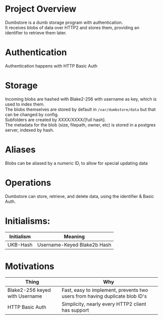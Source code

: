 # Project Overview
Dumbstore is a dumb storage program with authentication.  
It receives blobs of data over HTTP2 and stores them, providing an identifier to retrieve them later.

# Authentication
Authentication happens with HTTP Basic Auth

# Storage
Incoming blobs are hashed with Blake2-256 with username as key, which is used to index them.  
The blobs themselves are stored by default in `/var/dumbstore/data` but that can be changed by config.  
Subfolders are created by XXXX/XXXX/[full hash].  
The metadata for the blob (size, filepath, owner, etc) is stored in a postgres server, indexed by hash.  

# Aliases
Blobs can be aliased by a numeric ID, to allow for special updating data

# Operations
Dumbstore can store, retrieve, and delete data, using the identifier & Basic Auth.

# Initialisms:
| Initialism | Meaning |
| ---------- | ------- |
| UKB-Hash   | Username-Keyed Blake2b Hash |

# Motivations
| Thing | Why |
| ----- | --- |
| Blake2-256 keyed with Username | Fast, easy to implement, prevents two users from having duplicate blob ID's |
| HTTP Basic Auth | Simplicity, nearly every HTTP2 client has support |
